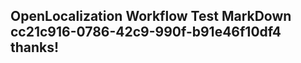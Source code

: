 <properties
ms.topic="hero-topic"
ms.test1="hero-topic"
ms.test2="test"/>

## OpenLocalization Workflow Test MarkDown cc21c916-0786-42c9-990f-b91e46f10df4 thanks!
